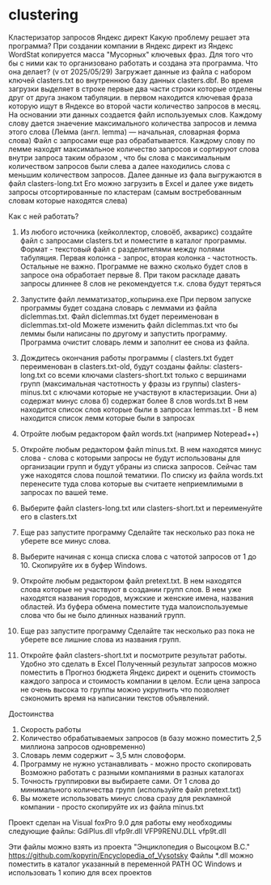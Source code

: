 # clustering
Кластеризатор запросов  Яндекс директ
Какую проблему решает  эта программа?
При создании компании в Яндекс директ из Яндекс WordStat копируется масса "Мусорных" ключевых фраз.
Для того что бы с ними как то организовано работать и создана эта программа.
Что она делает? (v от 2025/05/29)
Загружает данные из файла с набором ключей clasters.txt во внутреннюю базу данных clasters.dbf. Во время загрузки выделяет в строке первые два части строки которые отделены друг от друга знаком табуляции.
в первом находится ключевая фраза которую ищут в Яндексе во второй части количество запросов в месяц.
На основании эти данных создается файл используемых слов. 
Каждому слову дается знаечение максимального количества запросов и лемма этого слова (Ле́мма (англ. lemma) — начальная, словарная форма слова) 
Файл с запросами еще раз обрабатывается. Каждому слову по лемме находят максимальное количество запросов и сортируют слова внутри запроса таким образом , что бы слова с максимальным количеством запросов были слева а далее находились слова с меньшим количеством запросов.
Далее данные из фала выгружаются в файл clasters-long.txt Его можно загрузить в Excel и далее уже видеть запросы отсортированные по кластерам (самым востребованным словам которые находятся слева)

Как с ней работать?
1) Из любого источника (кейколлектор, словоёб, акварикс) создайте файл с запросами clasters.txt и поместите в каталог программы. Формат - текстовый файл 
   с разделителями между полями табуляция. Первая колонка - запрос, вторая колонка - частотность. Остальные не важно.
   Программе не важно сколько будет слов в запросе она обработает первые 8. При таком раскладе давать запросы длиннее 8 слов 
   не рекомендуется т.к. слова будут теряться
2) Запустите файл лемматизатор_копырина.exe
    При первом запуске программы будет создана словарь с леммами из файла diclemmas.txt. Файл diclemmas.txt будет переименован в diclemmas.txt-old
    Можете изменить файл diclemmas.txt  что бы леммы были написаны по другому и запустить программу. Программа очистит словарь лемм и заполнит 
    ее снова из файла.

3) Дождитесь окончания работы программы (
   clasters.txt будет переименован в clasters.txt-old, 
   будут созданы файлы: 
     clasters-long.txt со всеми ключами 
     clasters-short.txt только с вершинами групп (максимальная частотность у фразы из группы)
     clasters-minus.txt c ключами которые не участвуют в кластеризации. Они а) содержат минус слова б) содержат более 8 слов
     words.txt В нем находится список слов которые были в запросах
     lemmas.txt - В нем находится список лемм которые были в запросах

4) Отройте любым редактором файл words.txt (например Notepead++)
5) Откройте любым редактором файл minus.txt. В нем находятся минус слова - слова с которыми запросы не будут использованы для организации групп и будут 
   убраны из списка запросов. Сейчас там уже находятся слова пошлой тематики. По списку из файла words.txt перенесите туда слова которые вы считаете неприемлимыми 
   в запросах по вашей теме. 
6) Выберите файл clasters-long.txt или clasters-short.txt и переименуйте его в clasters.txt
7) Еще раз запустите программу
   Сделайте так несколько раз пока не уберете все минус слова. 
   
8) Выберите начиная с конца списка слова с чатотой запросов от 1 до 10. Скопируйте их в буфер Windows.
9) Откройте любым редактором файл pretext.txt. В нем находятся слова которые не участвуют в создании групп слов. В нем уже находятся названия городов,
   мужские и женские имена, названия областей. Из буфера обмена поместите туда малоиспользуемые слова что бы не было длинных названий групп.
10) Еще раз запустите программу
   Сделайте так несколько раз пока не уберете все лишние слова из названия групп. 
11) Откройте файл clasters-short.txt и посмотрите результат работы. Удобно это сделать в Excel  Полученный результат запросов можно поместить в 
   Прогноз бюджета Яндекс директ и оценить стоимость каждого запроса и стоимость компании в целом. Если цена запроса не очень высока то группы можно 
   укрупнить что позволяет сэкономить время на написании текстов объявлений.

Достоинства
1) Скорость работы 
2) Количество обрабатываемых запросов (в базу можно поместить 2,5 миллиона запросов одновременно)
3) Словарь лемм содержит ~ 3,5 млн словоформ. 
4) Программу не нужно устанавливать - можно просто скопировать Возможно работать с разными компаниями в разных каталогах
5) Точность группировки вы выбираете сами. От 1 слова до минимального количества групп (используйте файл pretext.txt)
6) Вы можете использовать минус слова сразу для рекламной компании - просто скопируйте их из файла minus.txt

Проект сделан на Visual foxPro 9.0
для работы ему необходимы следующие файлы:
GdiPlus.dll
vfp9r.dll
VFP9RENU.DLL
vfp9t.dll

Эти файлы можно взять из проекта "Энциклопедия о Высоцком В.С." https://github.com/kopyrin/Encyclopedia_of_Vysotsky
Файлы *.dll можно поместить в каталог указанный в переменной PATH ОС Windows и использовать 1 копию для всех проектов
